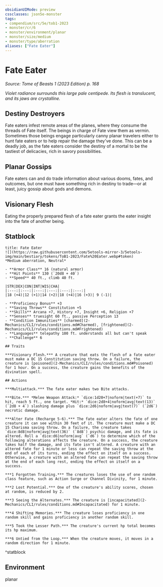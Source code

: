 ```yaml
---
obsidianUIMode: preview
cssclasses: json5e-monster
tags:
- compendium/src/5e/tob1-2023
- monster/cr/6
- monster/environment/planar
- monster/size/medium
- monster/type/aberration
aliases: ["Fate Eater"]
---
```

# Fate Eater
*Source: Tome of Beasts 1 (2023 Edition) p. 168*  

*Violet radiance surrounds this large pale centipede. Its flesh is translucent, and its jaws are crystalline.*

## Destiny Destroyers

Fate eaters infest remote areas of the planes, where they consume the threads of Fate itself. The beings in charge of Fate view them as vermin. Sometimes those beings engage particularly canny planar travelers either to hunt fate eaters or to help repair the damage they've done. This can be a deadly job, as the fate eaters consider the destiny of a mortal to be the tastiest of delicacies, rich in savory possibilities.

## Planar Gossips

Fate eaters can and do trade information about various dooms, fates, and outcomes, but one must have something rich in destiny to trade—or at least, juicy gossip about gods and demons.

## Visionary Flesh

Eating the properly prepared flesh of a fate eater grants the eater insight into the fate of another being.

## Statblock

```ad-statblock
title: Fate Eater
![](https://raw.githubusercontent.com/5etools-mirror-3/5etools-img/main/bestiary/tokens/ToB1-2023/Fate%20Eater.webp#token)
*Medium aberration, Neutral*

- **Armor Class** 16 (natural armor)
- **Hit Points** 130 (`20d8 + 40`)
- **Speed** 40 ft., climb 40 ft.

|STR|DEX|CON|INT|WIS|CHA|
|:---:|:---:|:---:|:---:|:---:|:---:|
|18 (+4)|12 (+1)|14 (+2)|18 (+4)|16 (+3)| 9 (-1)|

- **Proficiency Bonus** +3
- **Saving Throws** Constitution +5
- **Skills** Arcana +7, History +7, Insight +6, Religion +7
- **Senses** truesight 60 ft., passive Perception 13
- **Condition Immunities** [charmed](2-Mechanics/CLI/rules/conditions.md#Charmed), [frightened](2-Mechanics/CLI/rules/conditions.md#Frightened)
- **Languages** telepathy 100 ft. understands all but can't speak
- **Challenge** 6

## Traits

***Visionary Flesh.*** A creature that eats the flesh of a fate eater must make a DC 15 Constitution saving throw. On a failure, the creature is [poisoned](2-Mechanics/CLI/rules/conditions.md#Poisoned) for 1 hour. On a success, the creature gains the benefits of the divination spell.

## Actions

***Multiattack.*** The fate eater makes two Bite attacks.

***Bite.*** *Melee Weapon Attack:* `dice:1d20+7|noform|text(+7)` to hit, reach 5 ft., one target. *Hit:* `dice:2d8+4|noform|avg|text(13)` (`2d8 + 4`) slashing damage plus `dice:2d6|noform|avg|text(7)` (`2d6`) necrotic damage.

***Alter Fate (Recharge 5-6).*** The fate eater alters the fate of one creature it can see within 30 feet of it. The creature must make a DC 15 Charisma saving throw. On a failure, the creature takes `dice:8d8|noform|avg|text(36)` (`8d8`) psychic damage, and its fate is altered. Roll a `dice:d6|noform|avg` (`d6`) to determine which of the following alterations affects the creature. On a success, the creature takes half the damage, and its fate isn't altered. A creature with an altered fate for 1 minute or less can repeat the saving throw at the end of each of its turns, ending the effect on itself on a success. Otherwise, a creature with an altered fate can repeat the saving throw at the end of each long rest, ending the effect on itself on a success.

***1 Forgotten Training.*** The creatures loses the use of one random class feature, such as Action Surge or Channel Divinity, for 1 minute.

***2 Lost Potential.*** One of the creature's ability scores, chosen at random, is reduced by 2.

***3 Seeing the Alternates.*** The creature is [incapacitated](2-Mechanics/CLI/rules/conditions.md#Incapacitated) for 1 minute.

***4 Shifting Memories.*** The creature loses proficiency in one random skill and gains proficiency in another random skill.

***5 Took the Lesser Path.*** The creature's current hp total becomes its hp maximum.

***6 Untied from the Loop.*** When the creature moves, it moves in a random direction for 1 minute.
```
^statblock

## Environment

planar